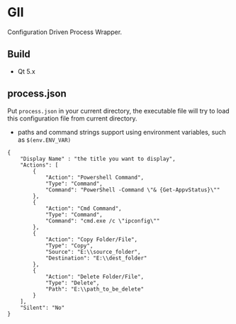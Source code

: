 GII
======
Configuration Driven Process Wrapper.

## Build
* Qt 5.x

## process.json
Put `process.json` in your current directory, the executable file will try to load this configuration file from current directory.
* paths and command strings support using environment variables, such as `$(env.ENV_VAR)`
```
{
    "Display Name" : "the title you want to display",
    "Actions": [
        {
            "Action": "Powershell Command",
            "Type": "Command",
            "Command": "PowerShell -Command \"& {Get-AppvStatus}\""
        },
        {
            "Action": "Cmd Command",
            "Type": "Command",
            "Command": "cmd.exe /c \"ipconfig\""
        },
        {
            "Action": "Copy Folder/File",
            "Type": "Copy",
            "Source": "E:\\source_folder",
            "Destination": "E:\\dest_folder"
        },
        {
            "Action": "Delete Folder/File",
            "Type": "Delete",
            "Path": "E:\\path_to_be_delete"
        }
    ],
    "Silent": "No"
}
```